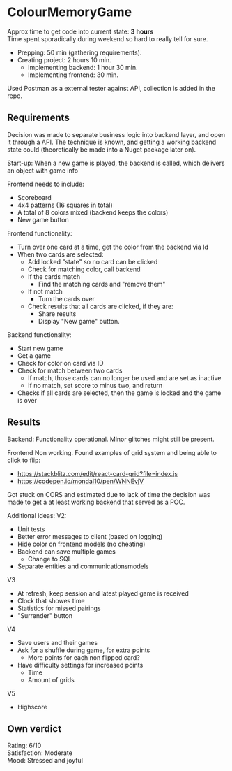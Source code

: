 # ColourMemoryGame

Approx time to get code into current state: **3 hours**<br />
Time spent sporadically during weekend so hard to really tell for sure.

- Prepping: 50 min (gathering requirements).
- Creating project: 2 hours 10 min. 
  - Implementing backend: 1 hour 30 min.
  - Implementing frontend: 30 min.

Used Postman as a external tester against API, collection is added in the repo.

## Requirements
Decision was made to separate business logic into backend layer, and open it through a API.
The technique is known, and getting a working backend state could (theoretically be made into a Nuget package later on).

Start-up:
When a new game is played, the backend is called, which delivers an object with game info

Frontend needs to include:
- Scoreboard
- 4x4 patterns (16 squares in total)
- A total of 8 colors mixed (backend keeps the colors)
- New game button

Frontend functionality:
- Turn over one card at a time, get the color from the backend via Id
- When two cards are selected:
  - Add locked "state" so no card can be clicked
  - Check for matching color, call backend
  - If the cards match
    - Find the matching cards and "remove them"
  - If not match
    - Turn the cards over
  - Check results that all cards are clicked, if they are:
    - Share results
    - Display "New game" button.

Backend functionality:
- Start new game
- Get a game
- Check for color on card via ID
- Check for match between two cards
  - If match, those cards can no longer be used and are set as inactive
  - If no match, set score to minus two, and return
- Checks if all cards are selected, then the game is locked and the game is over

## Results

Backend:
Functionality operational. Minor glitches might still be present.

Frontend
Non working. Found examples of grid system and being able to click to flip:
* https://stackblitz.com/edit/react-card-grid?file=index.js
* https://codepen.io/mondal10/pen/WNNEvjV

Got stuck on CORS and estimated due to lack of time the decision was made to get a at least working backend that served as a POC.

Additional ideas:
V2:
- Unit tests
- Better error messages to client (based on logging)
- Hide color on frontend models (no cheating)
- Backend can save multiple games
  - Change to SQL 
- Separate entities and communicationsmodels

V3
- At refresh, keep session and latest played game is received
- Clock that showes time
- Statistics for missed pairings
- "Surrender" button

V4
- Save users and their games
- Ask for a shuffle during game, for extra points
  - More points for each non flipped card?
- Have difficulty settings for increased points
	- Time
	- Amount of grids

V5
- Highscore 

## Own verdict
Rating: 6/10<br />
Satisfaction: Moderate<br />
Mood: Stressed and joyful
